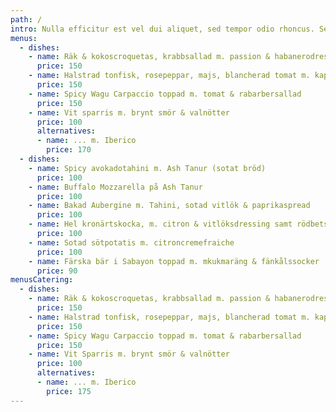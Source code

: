 ```yaml
---
path: /
intro: Nulla efficitur est vel dui aliquet, sed tempor odio rhoncus. Sed ut tincidunt dui, at pharetra diam. Nulla tempus, sem non gravida faucibus, purus dui laoreet massa, sed vulputate magna ante sed neque.
menus:
  - dishes:
    - name: Räk & kokoscroquetas, krabbsallad m. passion & habanerodressing.
      price: 150
    - name: Halstrad tonfisk, rosepeppar, majs, blancherad tomat m. kapris
      price: 150
    - name: Spicy Wagu Carpaccio toppad m. tomat & rabarbersallad
      price: 150
    - name: Vit sparris m. brynt smör & valnötter
      price: 100
      alternatives:
      - name: ... m. Iberico
        price: 170
  - dishes:
    - name: Spicy avokadotahini m. Ash Tanur (sotat bröd)
      price: 100
    - name: Buffalo Mozzarella på Ash Tanur
      price: 100
    - name: Bakad Aubergine m. Tahini, sotad vitlök & paprikaspread
      price: 100
    - name: Hel kronärtskocka, m. citron & vitlöksdressing samt rödbetsmajo dipp
      price: 100
    - name: Sotad sötpotatis m. citroncremefraiche
      price: 100
    - name: Färska bär i Sabayon toppad m. mkukmaräng & fänkålssocker
      price: 90
menusCatering:
  - dishes:
    - name: Räk & kokoscroquetas, krabbsallad m. passion & habanerodressing.
      price: 150
    - name: Halstrad tonfisk, rosepeppar, majs, blancherad tomat m. kapris
      price: 150
    - name: Spicy Wagu Carpaccio toppad m. tomat & rabarbersallad
      price: 150
    - name: Vit Sparris m. brynt smör & valnötter
      price: 100
      alternatives:
      - name: ... m. Iberico
        price: 175
---
```

